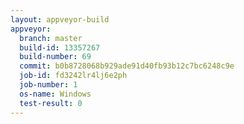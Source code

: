 ```yaml
---
layout: appveyor-build
appveyor:
  branch: master
  build-id: 13357267
  build-number: 69
  commit: b0b8728068b929ade91d40fb93b12c7bc6248c9e
  job-id: fd3242lr4lj6e2ph
  job-number: 1
  os-name: Windows
  test-result: 0
---
```

